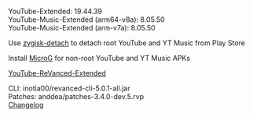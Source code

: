 YouTube-Extended: 19.44.39  
YouTube-Music-Extended (arm64-v8a): 8.05.50  
YouTube-Music-Extended (arm-v7a): 8.05.50  

Use [zygisk-detach](https://github.com/j-hc/zygisk-detach) to detach root YouTube and YT Music from Play Store  

Install [MicroG](https://github.com/WSTxda/MicroG-RE/releases) for non-root YouTube and YT Music APKs  

[YouTube-ReVanced-Extended](https://github.com/MANCrimSon/YouTube-ReVanced-Extended)
  
CLI: inotia00/revanced-cli-5.0.1-all.jar  
Patches: anddea/patches-3.4.0-dev.5.rvp  
[Changelog](https://github.com/anddea/revanced-patches/releases/tag/v3.4.0-dev.5)  
